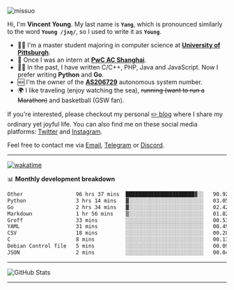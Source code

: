 <p align="left"> <img src="https://komarev.com/ghpvc/?username=missuo&label=Profile%20views&color=0e75b6&style=flat" alt="missuo" /> </p>


Hi, I'm **Vincent Young**. My last name is **`Yang`**, which is pronounced similarly to the word **`Young /jʌŋ/`**, so I used to write it as **`Young`**. 

-  👨‍🎓 I'm a master student majoring in computer science at [**University of Pittsburgh**](https://www.pitt.edu).
-  💼 Once I was an intern at **[PwC AC Shanghai](https://www.linkedin.com/company/pwc-ac-shanghai/)**.
-  👨‍💻 In the past, I have written C/C++, PHP, Java and JavaScript. Now I prefer writing **Python** and **Go**.
-  🆕 I'm the owner of the **[AS206729](https://bgp.tools/AS206729)** autonomous system number.
-  🌍 I like traveling (enjoy watching the sea), ~~running (want to run a Marathon)~~ and basketball (GSW fan).

If you're interested, please checkout my personal [✏️ blog](https://missuo.me/) where I share my ordinary yet joyful life. You can also find me on these social media platforms: [Twitter](https://twitter.com/m1ssuo) and [Instagram](https://www.instagram.com/m1ssuo).

Feel free to contact me via <a href="mailto:i@yyt.moe">Email</a>, [Telegram](https://t.me/missuo) or [Discord](https://discordapp.com/users/missuo#7448).

-------

[![wakatime](https://wakatime.com/badge/user/c13cd961-40ca-417a-afb6-1f9ea8ac295c.svg)](https://wakatime.com/@missuo)

📊 **Monthly development breakdown**
<!--START_SECTION:waka-->

```txt
Other                 96 hrs 37 mins  ██████████████████████▓░░   90.92 %
Python                3 hrs 14 mins   ▓░░░░░░░░░░░░░░░░░░░░░░░░   03.05 %
Go                    2 hrs 34 mins   ▓░░░░░░░░░░░░░░░░░░░░░░░░   02.42 %
Markdown              1 hr 56 mins    ▒░░░░░░░░░░░░░░░░░░░░░░░░   01.82 %
Groff                 33 mins         ░░░░░░░░░░░░░░░░░░░░░░░░░   00.53 %
YAML                  31 mins         ░░░░░░░░░░░░░░░░░░░░░░░░░   00.49 %
CSV                   18 mins         ░░░░░░░░░░░░░░░░░░░░░░░░░   00.28 %
C                     8 mins          ░░░░░░░░░░░░░░░░░░░░░░░░░   00.13 %
Debian Control file   5 mins          ░░░░░░░░░░░░░░░░░░░░░░░░░   00.09 %
JSON                  2 mins          ░░░░░░░░░░░░░░░░░░░░░░░░░   00.04 %
```

<!--END_SECTION:waka-->

-------

![GitHub Stats](https://github-readme-stats-opal-alpha-76.vercel.app/api?username=missuo&show_icons=true&theme=transparent)

-------

